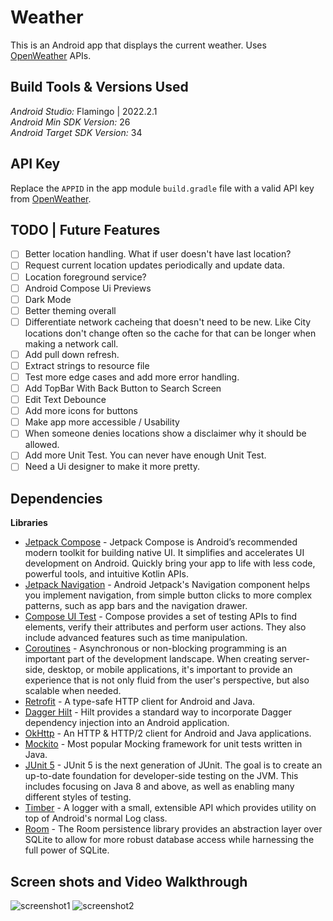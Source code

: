 # Weather

This is an Android app that displays the current weather. Uses [OpenWeather](https://openweathermap.org/) APIs.

Build Tools & Versions Used
----

*Android Studio:* Flamingo | 2022.2.1<br />
*Android Min SDK Version:* 26 <br />
*Android Target SDK Version:* 34

API Key
----
Replace the `APPID` in the app module `build.gradle` file with a valid API key from [OpenWeather](https://openweathermap.org/).

TODO | Future Features
----
* [ ] Better location handling. What if user doesn't have last location?
* [ ] Request current location updates periodically and update data. 
* [ ] Location foreground service?
* [ ] Android Compose Ui Previews
* [ ] Dark Mode
* [ ] Better theming overall
* [ ] Differentiate network cacheing that doesn't need to be new. Like City locations don't change often so the cache for that can be longer when making a network call.
* [ ] Add pull down refresh.
* [ ] Extract strings to resource file
* [ ] Test more edge cases and add more error handling.
* [ ] Add TopBar With Back Button to Search Screen
* [ ] Edit Text Debounce
* [ ] Add more icons for buttons
* [ ] Make app more accessible / Usability
* [ ] When someone denies locations show a disclaimer why it should be allowed.
* [ ] Add more Unit Test. You can never have enough Unit Test.
* [ ] Need a Ui designer to make it more pretty.

Dependencies
---

**Libraries**
- [Jetpack Compose](https://developer.android.com/jetpack/compose) - Jetpack Compose is Android’s recommended modern toolkit for building native UI. It simplifies and accelerates UI development on Android. Quickly bring your app to life with less code, powerful tools, and intuitive Kotlin APIs.
- [Jetpack Navigation](https://developer.android.com/guide/navigation) - Android Jetpack's Navigation component helps you implement navigation, from simple button clicks to more complex patterns, such as app bars and the navigation drawer.
- [Compose UI Test](https://developer.android.com/jetpack/compose/testing) - Compose provides a set of testing APIs to find elements, verify their attributes and perform user actions. They also include advanced features such as time manipulation.
- [Coroutines](https://kotlinlang.org/docs/coroutines-overview.html) - Asynchronous or non-blocking programming is an important part of the development landscape. When creating server-side, desktop, or mobile applications, it's important to provide an experience that is not only fluid from the user's perspective, but also scalable when needed.
- [Retrofit](http://square.github.io/retrofit/) - A type-safe HTTP client for Android and Java.
- [Dagger Hilt](https://dagger.dev/hilt/) - Hilt provides a standard way to incorporate Dagger dependency injection into an Android application.
- [OkHttp](http://square.github.io/okhttp/) - An HTTP & HTTP/2 client for Android and Java applications.
- [Mockito](https://github.com/mockito/mockito) - Most popular Mocking framework for unit tests written in Java.
- [JUnit 5](https://junit.org/junit5/) - JUnit 5 is the next generation of JUnit. The goal is to create an up-to-date foundation for developer-side testing on the JVM. This includes focusing on Java 8 and above, as well as enabling many different styles of testing.
- [Timber](https://github.com/JakeWharton/timber) - A logger with a small, extensible API which provides utility on top of Android's normal Log class.
- [Room](https://developer.android.com/training/data-storage/room) - The Room persistence library provides an abstraction layer over SQLite to allow for more robust database access while harnessing the full power of SQLite.

Screen shots and Video Walkthrough
----
![screenshot1](https://github.com/CJMobileApps/weather-android-2023/assets/18547470/b43d9f81-6aae-435a-b627-1aa151d4dc72)
![screenshot2](https://github.com/CJMobileApps/weather-android-2023/assets/18547470/b19bb4b8-cc24-4233-956c-83109fb672e3)




